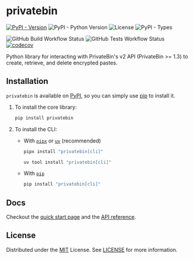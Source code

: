 # privatebin

[![PyPI - Version](https://img.shields.io/pypi/v/privatebin?link=https%3A%2F%2Fpypi.org%2Fproject%2Fprivatebin%2F)](https://pypi.org/project/privatebin/)
![PyPI - Python Version](https://img.shields.io/pypi/pyversions/privatebin)
![License](https://img.shields.io/github/license/Ravencentric/privatebin)
![PyPI - Types](https://img.shields.io/pypi/types/privatebin)

![GitHub Build Workflow Status](https://img.shields.io/github/actions/workflow/status/Ravencentric/privatebin/release.yml)
![GitHub Tests Workflow Status](https://img.shields.io/github/actions/workflow/status/ravencentric/privatebin/tests.yml?label=tests)
[![codecov](https://codecov.io/gh/Ravencentric/privatebin/graph/badge.svg?token=L1ZPQCVNDG)](https://codecov.io/gh/Ravencentric/privatebin)

Python library for interacting with PrivateBin's v2 API (PrivateBin >= 1.3) to create, retrieve, and delete encrypted pastes.

## Installation

`privatebin` is available on [PyPI](https://pypi.org/project/privatebin/), so you can simply use [pip](https://github.com/pypa/pip) to install it.

1. To install the core library:

    ```sh
    pip install privatebin
    ```

2. To install the CLI:

    - With [`pipx`](https://pipx.pypa.io/stable/) or [`uv`](https://docs.astral.sh/uv/guides/tools/#installing-tools) (recommended)

        ```sh
        pipx install "privatebin[cli]"
        ```
        ```sh
        uv tool install "privatebin[cli]"
        ```

    - With [`pip`](https://pip.pypa.io/en/stable/installation/)

        ```sh
        pip install "privatebin[cli]"
        ```

## Docs

Checkout the [quick start page](https://ravencentric.cc/privatebin/quick-start/) and the [API reference](https://ravencentric.cc/privatebin/api-reference/client/).

## License

Distributed under the [MIT](https://choosealicense.com/licenses/mit/) License. See [LICENSE](https://github.com/Ravencentric/privatebin/blob/main/LICENSE) for more information.

